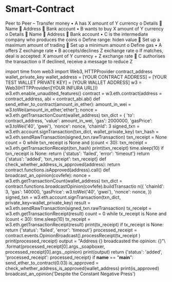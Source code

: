 # Smart-Contract
Peer to Peer – Transfer money
•	A has X amount of Y currency
o	Details
	Name
	Address
	Bank account 
•	B wants to buy X amount of Y currency
o	Details
	Name
	Address
	Bank account 
•	C is the intermediate company who produces the coins
o	Define range: hiden value
	Set up a maximum amount of trading
	Set up a minimum amount
o	Define gas
•	A offers Z exchange rate
•	B accepts/declines Z exchange rate
o	If matches, deal is accepted: X amount of Y currency + Z exchange rate
	C authorises the transaction
o	If declined, receive a message to reduce Z

import time
from web3 import Web3, HTTPProvider
contract_address
wallet_private_key
wallet_address
= [YOUR CONTRACT ADDRESS]
= [YOUR TEST WALLET PRIVATE KEY]
= [YOUR WALLET ADDRESS]
w3 = Web3(HTTPProvider([YOUR INFURA URL]))
w3.eth.enable_unaudited_features()
contract = w3.eth.contract(address = contract_address, abi =
contract_abi.abi)
def send_ether_to_contract(amount_in_ether): amount_in_wei = w3.toWei(amount_in_ether,'ether'); nonce = w3.eth.getTransactionCount(wallet_address)
txn_dict = {
'to': contract_address,
'value': amount_in_wei,
'gas': 2000000,
'gasPrice': w3.toWei('40', 'gwei'), 'nonce': nonce,
'chainId': 3
signed_txn = w3.eth.account.signTransaction(txn_dict,
wallet_private_key)
    txn_hash =
w3.eth.sendRawTransaction(signed_txn.rawTransaction)
txn_receipt = None count = 0
while txn_receipt is None and (count < 30):
txn_receipt = w3.eth.getTransactionReceipt(txn_hash) print(txn_receipt)
time.sleep(10)
if txn_receipt is None:
return {'status': 'failed', 'error': 'timeout'}
return {'status': 'added', 'txn_receipt': txn_receipt} def check_whether_address_is_approved(address):
return contract.functions.isApproved(address).call()
def broadcast_an_opinion(covfefe):
nonce = w3.eth.getTransactionCount(wallet_address) txn_dict =
contract.functions.broadcastOpinion(covfefe).buildTransactio
n({
'chainId': 3,
'gas': 140000,
'gasPrice': w3.toWei('40', 'gwei'), 'nonce': nonce,
})
    signed_txn = w3.eth.account.signTransaction(txn_dict,
private_key=wallet_private_key)
    result =
w3.eth.sendRawTransaction(signed_txn.rawTransaction)
    tx_receipt = w3.eth.getTransactionReceipt(result)
    count = 0
while tx_receipt is None and (count < 30): time.sleep(10)
        tx_receipt = w3.eth.getTransactionReceipt(result)
        print(tx_receipt)
if tx_receipt is None:
return {'status': 'failed', 'error': 'timeout'}
    processed_receipt =
contract.events.OpinionBroadcast().processReceipt(tx_receipt
)
    print(processed_receipt)
output = "Address {} broadcasted the opinion: {}"\ .format(processed_receipt[0].args._soapboxer,
processed_receipt[0].args._opinion)
    print(output)
return {'status': 'added', 'processed_receipt': processed_receipt}
if __name__ == "__main__":
    send_ether_to_contract(0.03)
    is_approved =
check_whether_address_is_approved(wallet_address)
    print(is_approved)
broadcast_an_opinion('Despite the Constant Negative Press')
